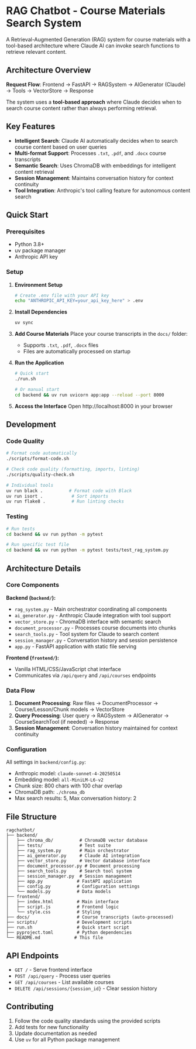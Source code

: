 # RAG Chatbot - Course Materials Search System

A Retrieval-Augmented Generation (RAG) system for course materials with a tool-based architecture where Claude AI can invoke search functions to retrieve relevant content.

## Architecture Overview

**Request Flow**: Frontend → FastAPI → RAGSystem → AIGenerator (Claude) → Tools → VectorStore → Response

The system uses a **tool-based approach** where Claude decides when to search course content rather than always performing retrieval.

## Key Features

- **Intelligent Search**: Claude AI automatically decides when to search course content based on user queries
- **Multi-format Support**: Processes `.txt`, `.pdf`, and `.docx` course transcripts
- **Semantic Search**: Uses ChromaDB with embeddings for intelligent content retrieval
- **Session Management**: Maintains conversation history for context continuity
- **Tool Integration**: Anthropic's tool calling feature for autonomous content search

## Quick Start

### Prerequisites
- Python 3.8+
- uv package manager
- Anthropic API key

### Setup

1. **Environment Setup**
   ```bash
   # Create .env file with your API key
   echo "ANTHROPIC_API_KEY=your_api_key_here" > .env
   ```

2. **Install Dependencies**
   ```bash
   uv sync
   ```

3. **Add Course Materials**
   Place your course transcripts in the `docs/` folder:
   - Supports `.txt`, `.pdf`, `.docx` files
   - Files are automatically processed on startup

4. **Run the Application**
   ```bash
   # Quick start
   ./run.sh
   
   # Or manual start
   cd backend && uv run uvicorn app:app --reload --port 8000
   ```

5. **Access the Interface**
   Open http://localhost:8000 in your browser

## Development

### Code Quality
```bash
# Format code automatically
./scripts/format-code.sh

# Check code quality (formatting, imports, linting)
./scripts/quality-check.sh

# Individual tools
uv run black .          # Format code with Black
uv run isort .           # Sort imports
uv run flake8 .          # Run linting checks
```

### Testing
```bash
# Run tests
cd backend && uv run python -m pytest

# Run specific test file
cd backend && uv run python -m pytest tests/test_rag_system.py
```

## Architecture Details

### Core Components

**Backend (`backend/`):**
- `rag_system.py` - Main orchestrator coordinating all components
- `ai_generator.py` - Anthropic Claude integration with tool support
- `vector_store.py` - ChromaDB interface with semantic search
- `document_processor.py` - Processes course documents into chunks
- `search_tools.py` - Tool system for Claude to search content
- `session_manager.py` - Conversation history and session persistence
- `app.py` - FastAPI application with static file serving

**Frontend (`frontend/`):**
- Vanilla HTML/CSS/JavaScript chat interface
- Communicates via `/api/query` and `/api/courses` endpoints

### Data Flow

1. **Document Processing**: Raw files → DocumentProcessor → Course/Lesson/Chunk models → VectorStore
2. **Query Processing**: User query → RAGSystem → AIGenerator → CourseSearchTool (if needed) → Response
3. **Session Management**: Conversation history maintained for context continuity

### Configuration

All settings in `backend/config.py`:
- Anthropic model: `claude-sonnet-4-20250514`
- Embedding model: `all-MiniLM-L6-v2`
- Chunk size: 800 chars with 100 char overlap
- ChromaDB path: `./chroma_db`
- Max search results: 5, Max conversation history: 2

## File Structure

```
ragchatbot/
├── backend/
│   ├── chroma_db/          # ChromaDB vector database
│   ├── tests/              # Test suite
│   ├── rag_system.py       # Main orchestrator
│   ├── ai_generator.py     # Claude AI integration
│   ├── vector_store.py     # Vector database interface
│   ├── document_processor.py # Document processing
│   ├── search_tools.py     # Search tool system
│   ├── session_manager.py  # Session management
│   ├── app.py             # FastAPI application
│   ├── config.py          # Configuration settings
│   └── models.py          # Data models
├── frontend/
│   ├── index.html         # Main interface
│   ├── script.js          # Frontend logic
│   └── style.css          # Styling
├── docs/                  # Course transcripts (auto-processed)
├── scripts/               # Development scripts
├── run.sh                 # Quick start script
├── pyproject.toml         # Python dependencies
└── README.md             # This file
```

## API Endpoints

- `GET /` - Serve frontend interface
- `POST /api/query` - Process user queries
- `GET /api/courses` - List available courses
- `DELETE /api/sessions/{session_id}` - Clear session history

## Contributing

1. Follow the code quality standards using the provided scripts
2. Add tests for new functionality
3. Update documentation as needed
4. Use `uv` for all Python package management